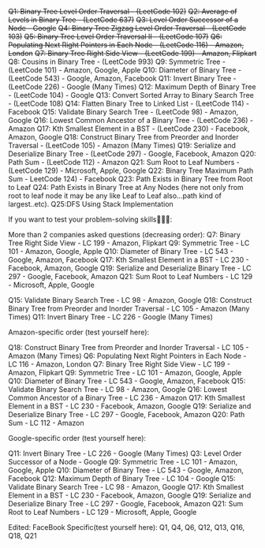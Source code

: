 ~~Q1: Binary Tree Level Order Traversal - (LeetCode 102)~~
~~Q2: Average of Levels in Binary Tree - (LeetCode 637)~~
~~Q3: Level Order Successor of a Node - Google~~
~~Q4: Binary Tree Zigzag Level Order Traversal - (LeetCode 103)~~
~~Q5: Binary Tree Level Order Traversal II - (LeetCode 107)~~
~~Q6: Populating Next Right Pointers in Each Node - (LeetCode 116) - Amazon, London~~
~~Q7: Binary Tree Right Side View - (LeetCode 199) - Amazon, Flipkart~~
Q8: Cousins in Binary Tree - (LeetCode 993)
Q9: Symmetric Tree -(LeetCode 101) - Amazon, Google, Apple
Q10: Diameter of Binary Tree - (LeetCode 543) - Google, Amazon, Facebook
Q11: Invert Binary Tree - (LeetCode 226) - Google (Many Times)
Q12: Maximum Depth of Binary Tree - (LeetCode 104) - Google
Q13: Convert Sorted Array to Binary Search Tree - (LeetCode 108)
Q14: Flatten Binary Tree to Linked List - (LeetCode 114) - Facebook
Q15: Validate Binary Search Tree - (LeetCode 98) - Amazon, Google
Q16: Lowest Common Ancestor of a Binary Tree - (LeetCode 236) - Amazon
Q17: Kth Smallest Element in a BST - (LeetCode 230) - Facebook, Amazon, Google
Q18: Construct Binary Tree from Preorder and Inorder Traversal - (LeetCode 105) - Amazon (Many Times)
Q19: Serialize and Deserialize Binary Tree - (LeetCode 297) - Google, Facebook, Amazon
Q20: Path Sum - (LeetCode 112) - Amazon
Q21: Sum Root to Leaf Numbers - (LeetCode 129) - Microsoft, Apple, Google
Q22: Binary Tree Maximum Path Sum - LeetCode 124) - Facebook
Q23: Path Exists in Binary Tree from Root to Leaf
Q24: Path Exists in Binary Tree at Any Nodes (here not only from root to leaf node it may be any like Leaf to Leaf also...path kind of largest..etc).
Q25:DFS Using Stack Implementation


If you want to test your problem-solving skills🚀💯🔥:


More than 2 companies asked questions (decreasing order):
Q7: Binary Tree Right Side View - LC 199 - Amazon, Flipkart
Q9: Symmetric Tree - LC 101 - Amazon, Google, Apple
Q10: Diameter of Binary Tree - LC 543 - Google, Amazon, Facebook
Q17: Kth Smallest Element in a BST - LC 230 - Facebook, Amazon, Google
Q19: Serialize and Deserialize Binary Tree - LC 297 - Google, Facebook, Amazon
Q21: Sum Root to Leaf Numbers - LC 129 - Microsoft, Apple, Google


Q15: Validate Binary Search Tree - LC 98 - Amazon, Google
Q18: Construct Binary Tree from Preorder and Inorder Traversal - LC 105 - Amazon (Many Times)
Q11: Invert Binary Tree - LC 226 - Google (Many Times)


Amazon-specific order (test yourself here):


Q18: Construct Binary Tree from Preorder and Inorder Traversal - LC 105 - Amazon (Many Times)
Q6: Populating Next Right Pointers in Each Node - LC 116 - Amazon, London
Q7: Binary Tree Right Side View - LC 199 - Amazon, Flipkart
Q9: Symmetric Tree - LC 101 - Amazon, Google, Apple
Q10: Diameter of Binary Tree - LC 543 - Google, Amazon, Facebook
Q15: Validate Binary Search Tree - LC 98 - Amazon, Google
Q16: Lowest Common Ancestor of a Binary Tree - LC 236 - Amazon
Q17: Kth Smallest Element in a BST - LC 230 - Facebook, Amazon, Google
Q19: Serialize and Deserialize Binary Tree - LC 297 - Google, Facebook, Amazon
Q20: Path Sum - LC 112 - Amazon


Google-specific order (test yourself here):


Q11: Invert Binary Tree - LC 226 - Google (Many Times)
Q3: Level Order Successor of a Node - Google
Q9: Symmetric Tree - LC 101 - Amazon, Google, Apple
Q10: Diameter of Binary Tree - LC 543 - Google, Amazon, Facebook
Q12: Maximum Depth of Binary Tree - LC 104 - Google
Q15: Validate Binary Search Tree - LC 98 - Amazon, Google
Q17: Kth Smallest Element in a BST - LC 230 - Facebook, Amazon, Google
Q19: Serialize and Deserialize Binary Tree - LC 297 - Google, Facebook, Amazon
Q21: Sum Root to Leaf Numbers - LC 129 - Microsoft, Apple, Google


Edited:
FaceBook Specific(test yourself here):
Q1, Q4, Q6, Q12, Q13, Q16, Q18, Q21